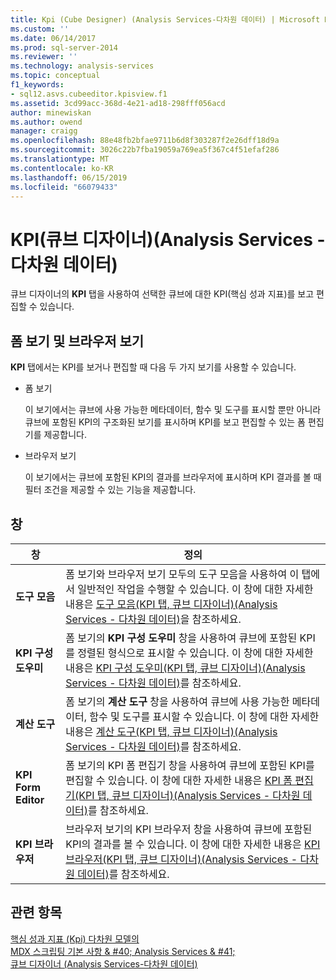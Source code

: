 ```yaml
---
title: Kpi (Cube Designer) (Analysis Services-다차원 데이터) | Microsoft Docs
ms.custom: ''
ms.date: 06/14/2017
ms.prod: sql-server-2014
ms.reviewer: ''
ms.technology: analysis-services
ms.topic: conceptual
f1_keywords:
- sql12.asvs.cubeeditor.kpisview.f1
ms.assetid: 3cd99acc-368d-4e21-ad18-298fff056acd
author: minewiskan
ms.author: owend
manager: craigg
ms.openlocfilehash: 88e48fb2bfae9711b6d8f303287f2e26dff18d9a
ms.sourcegitcommit: 3026c22b7fba19059a769ea5f367c4f51efaf286
ms.translationtype: MT
ms.contentlocale: ko-KR
ms.lasthandoff: 06/15/2019
ms.locfileid: "66079433"
---
```

# <a name="kpis-cube-designer-analysis-services---multidimensional-data"></a>KPI(큐브 디자이너)(Analysis Services - 다차원 데이터)
  큐브 디자이너의 **KPI** 탭을 사용하여 선택한 큐브에 대한 KPI(핵심 성과 지표)를 보고 편집할 수 있습니다.  
  
## <a name="form-view-and-browser-view"></a>폼 보기 및 브라우저 보기  
 **KPI** 탭에서는 KPI를 보거나 편집할 때 다음 두 가지 보기를 사용할 수 있습니다.  
  
-   폼 보기  
  
     이 보기에서는 큐브에 사용 가능한 메타데이터, 함수 및 도구를 표시할 뿐만 아니라 큐브에 포함된 KPI의 구조화된 보기를 표시하며 KPI를 보고 편집할 수 있는 폼 편집기를 제공합니다.  
  
-   브라우저 보기  
  
     이 보기에서는 큐브에 포함된 KPI의 결과를 브라우저에 표시하며 KPI 결과를 볼 때 필터 조건을 제공할 수 있는 기능을 제공합니다.  
  
## <a name="panes"></a>창  
  
|창|정의|  
|----------|----------------|  
|**도구 모음**|폼 보기와 브라우저 보기 모두의 도구 모음을 사용하여 이 탭에서 일반적인 작업을 수행할 수 있습니다. 이 창에 대한 자세한 내용은 [도구 모음&#40;KPI 탭, 큐브 디자이너&#41;&#40;Analysis Services - 다차원 데이터&#41;](toolbar-kpis-tab-cube-designer-analysis-services-multidimensional-data.md)을 참조하세요.|  
|**KPI 구성 도우미**|폼 보기의 **KPI 구성 도우미** 창을 사용하여 큐브에 포함된 KPI를 정렬된 형식으로 표시할 수 있습니다. 이 창에 대한 자세한 내용은 [KPI 구성 도우미&#40;KPI 탭, 큐브 디자이너&#41;&#40;Analysis Services - 다차원 데이터&#41;](kpi-organizer-kpis-tab-cube-designer-analysis-services-multidimensional-data.md)를 참조하세요.|  
|**계산 도구**|폼 보기의 **계산 도구** 창을 사용하여 큐브에 사용 가능한 메타데이터, 함수 및 도구를 표시할 수 있습니다. 이 창에 대한 자세한 내용은 [계산 도구&#40;KPI 탭, 큐브 디자이너&#41;&#40;Analysis Services - 다차원 데이터&#41;](calculation-tools-kpis-cube-designer-analysis-services-multidimensional-data.md)를 참조하세요.|  
|**KPI Form Editor**|폼 보기의 KPI 폼 편집기 창을 사용하여 큐브에 포함된 KPI를 편집할 수 있습니다. 이 창에 대한 자세한 내용은 [KPI 폼 편집기&#40;KPI 탭, 큐브 디자이너&#41;&#40;Analysis Services - 다차원 데이터&#41;](kpi-form-editor-kpis-tab-cube-designer-analysis-services-multidimensional-data.md)를 참조하세요.|  
|**KPI 브라우저**|브라우저 보기의 KPI 브라우저 창을 사용하여 큐브에 포함된 KPI의 결과를 볼 수 있습니다. 이 창에 대한 자세한 내용은 [KPI 브라우저&#40;KPI 탭, 큐브 디자이너&#41;&#40;Analysis Services - 다차원 데이터&#41;](kpi-browser-kpis-tab-cube-designer-analysis-services-multidimensional-data.md)를 참조하세요.|  
  
## <a name="see-also"></a>관련 항목  
 [핵심 성과 지표 &#40;Kpi&#41; 다차원 모델의](multidimensional-models/key-performance-indicators-kpis-in-multidimensional-models.md)   
 [MDX 스크립팅 기본 사항 & #40; Analysis Services & #41;](multidimensional-models/mdx/mdx-scripting-fundamentals-analysis-services.md)   
 [큐브 디자이너 &#40;Analysis Services-다차원 데이터&#41;](cube-designer-analysis-services-multidimensional-data.md)  
  
  
